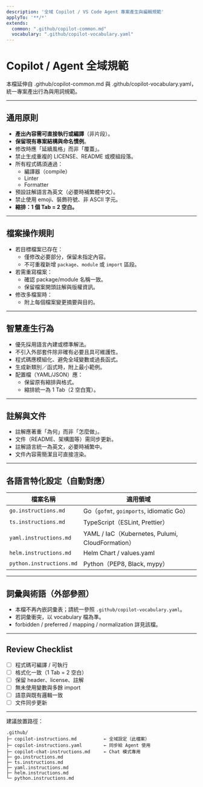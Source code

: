 ```yaml
---
description: '全域 Copilot / VS Code Agent 專案產生與編輯規範'
applyTo: '**/*'
extends:
  common: ".github/copilot-common.md"
  vocabulary: ".github/copilot-vocabulary.yaml"
---
```


# Copilot / Agent 全域規範

本檔延伸自 .github/copilot-common.md 與 .github/copilot-vocabulary.yaml，統一專案產出行為與用詞規範。

---

## 通用原則

- **產出內容需可直接執行或編譯**（非片段）。
- **保留現有專案結構與命名慣例**。
- 修改時應「延續風格」而非「覆蓋」。
- 禁止生成重複的 LICENSE、README 或模組段落。
- 所有程式碼須通過：
  - 編譯器（compile）
  - Linter
  - Formatter
- 預設註解語言為英文（必要時補繁體中文）。
- 禁止使用 emoji、裝飾符號、非 ASCII 字元。
- **縮排：1 個 Tab = 2 空白。**

---

## 檔案操作規則

- 若目標檔案已存在：
  - 僅修改必要部分，保留未指定內容。
  - 不可重複新增 `package`、`module` 或 `import` 區段。
- 若需重寫檔案：
  - 確認 package/module 名稱一致。
  - 保留檔案開頭註解與版權資訊。
- 修改多檔案時：
  - 附上每個檔案變更摘要與目的。

---

## 智慧產生行為

- 優先採用語言內建或標準解法。
- 不引入外部套件除非確有必要且具可維護性。
- 程式碼應模組化、避免全域變數或過長函式。
- 生成新類別／函式時，附上最小範例。
- 配置檔（YAML/JSON）應：
  - 保留原有縮排與格式。
  - 縮排統一為 1 Tab（2 空白寬）。

---

## 註解與文件

- 註解應著重「為何」而非「怎麼做」。
- 文件（README、架構圖等）需同步更新。
- 註解語言統一為英文，必要時補繁中。
- 文件內容需簡潔且可直接渲染。

---

## 各語言特化設定（自動對應）

| 檔案名稱 | 適用領域 |
|-----------|-----------|
| `go.instructions.md` | Go（`gofmt`, `goimports`, idiomatic Go） |
| `ts.instructions.md` | TypeScript（ESLint, Prettier） |
| `yaml.instructions.md` | YAML / IaC（Kubernetes, Pulumi, CloudFormation） |
| `helm.instructions.md` | Helm Chart / values.yaml |
| `python.instructions.md` | Python（PEP8, Black, mypy） |

---

## 詞彙與術語（外部參照）

- 本檔不再內嵌詞彙表；請統一參照 `.github/copilot-vocabulary.yaml`。
- 若詞彙衝突，以 vocabulary 檔為準。
- forbidden / preferred / mapping / normalization 詳見該檔。

---

## Review Checklist

- [ ] 程式碼可編譯 / 可執行
- [ ] 格式化一致（1 Tab = 2 空白）
- [ ] 保留 header、license、註解
- [ ] 無未使用變數與多餘 import
- [ ] 語意與既有邏輯一致
- [ ] 文件同步更新

---

建議放置路徑：
```
.github/
├─ copilot-instructions.md          ← 全域設定（此檔案）
├─ copilot-instructions.yaml        ← 同步給 Agent 使用
├─ copilot-chat-instructions.md     ← Chat 模式專用
├─ go.instructions.md
├─ ts.instructions.md
├─ yaml.instructions.md
├─ helm.instructions.md
└─ python.instructions.md
```
